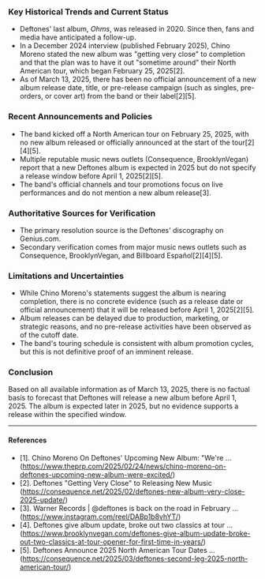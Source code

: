 ### Key Historical Trends and Current Status

- Deftones' last album, *Ohms*, was released in 2020. Since then, fans and media have anticipated a follow-up.
- In a December 2024 interview (published February 2025), Chino Moreno stated the new album was "getting very close" to completion and that the plan was to have it out "sometime around" their North American tour, which began February 25, 2025[2].
- As of March 13, 2025, there has been no official announcement of a new album release date, title, or pre-release campaign (such as singles, pre-orders, or cover art) from the band or their label[2][5].

### Recent Announcements and Policies

- The band kicked off a North American tour on February 25, 2025, with no new album released or officially announced at the start of the tour[2][4][5].
- Multiple reputable music news outlets (Consequence, BrooklynVegan) report that a new Deftones album is expected in 2025 but do not specify a release window before April 1, 2025[2][5].
- The band's official channels and tour promotions focus on live performances and do not mention a new album release[3].

### Authoritative Sources for Verification

- The primary resolution source is the Deftones' discography on Genius.com.
- Secondary verification comes from major music news outlets such as Consequence, BrooklynVegan, and Billboard Español[2][4][5].

### Limitations and Uncertainties

- While Chino Moreno's statements suggest the album is nearing completion, there is no concrete evidence (such as a release date or official announcement) that it will be released before April 1, 2025[2][5].
- Album releases can be delayed due to production, marketing, or strategic reasons, and no pre-release activities have been observed as of the cutoff date.
- The band's touring schedule is consistent with album promotion cycles, but this is not definitive proof of an imminent release.

### Conclusion

Based on all available information as of March 13, 2025, there is no factual basis to forecast that Deftones will release a new album before April 1, 2025. The album is expected later in 2025, but no evidence supports a release within the specified window.

---

#### References

- [1]. Chino Moreno On Deftones' Upcoming New Album: "We're ... (https://www.theprp.com/2025/02/24/news/chino-moreno-on-deftones-upcoming-new-album-were-excited/)
- [2]. Deftones "Getting Very Close" to Releasing New Music (https://consequence.net/2025/02/deftones-new-album-very-close-2025-update/)
- [3]. Warner Records | @deftones is back on the road in February ... (https://www.instagram.com/reel/DABp1b8vhYT/)
- [4]. Deftones give album update, broke out two classics at tour ... (https://www.brooklynvegan.com/deftones-give-album-update-broke-out-two-classics-at-tour-opener-for-first-time-in-years/)
- [5]. Deftones Announce 2025 North American Tour Dates ... (https://consequence.net/2025/03/deftones-second-leg-2025-north-american-tour/)